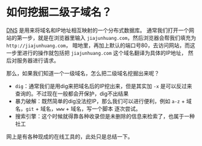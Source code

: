 # 如何挖掘二级子域名？

[DNS](https://zh.wikipedia.org/wiki/%E5%9F%9F%E5%90%8D%E7%B3%BB%E7%BB%9F) 是用来将域名和IP地址相互映射的一个分布式数据库。
通常我们打开一个网站的第一步，就是在浏览器里输入 `jiajunhuang.com`，然后浏览器会帮我们填充为 `http://jiajunhuang.com`，
暗地里，再加上默认的端口号80，去访问网站，而这一步里进行的操作就包括把 `jiajunhuang.com` 这个域名翻译为具体的IP地址，
然后对服务器进行请求。

那么，如果我们知道一个一级域名，怎么把二级域名挖掘出来呢？

- `dig`：通常我们是用dig来把域名后的IP挖出来，但是其实加 `-x` 是可以反过来查询的。不过现在一般都会开保护，dig不出结果
- 暴力破解：既然简单的dig没法挖IP，那么我们可以进行便利，例如 `a-z` + 域名，`git` + 域名，`www` + 域名，写一个脚本
逐次尝试。
- 搜索引擎：这个时候就得靠各种收录但是未删除的信息来检索了，也属于一种社工

网上是有各种现成的在线工具的，此处只是总结一下。
